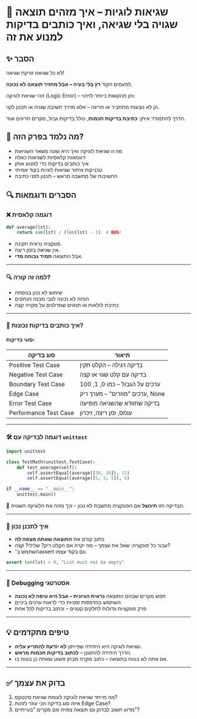 
# 📘 שגיאות לוגיות – איך מזהים תוצאה שגויה בלי שגיאה, ואיך כותבים בדיקות למנוע את זה

## ✨ הסבר
לא כל שגיאה זורקת שגיאה! 

לפעמים הקוד **רץ בלי בעיה – אבל מחזיר תוצאה לא נכונה**. 

זוהי שגיאת לוגיקה (Logic Error) – והן מהקשות ביותר לזיהוי. 

הן לא נובעות מתחביר או חריגה – אלא מדרך חשיבה שגויה או תכנון לקוי. 

הדרך להתמודד איתן: **כתיבת בדיקות חכמות**, כולל בדיקות גבול, מקרים חריגים ועוד.

## 🧠 מה נלמד בפרק הזה?
- מה זו שגיאת לוגיקה ואיך היא שונה משאר השגיאות
- דוגמאות קלאסיות לשגיאות כאלה
- איך כותבים בדיקות כדי למנוע אותן
- טכניקות איתור שגיאות לוגיות בקוד אמיתי
- החשיבות של מחשבה מראש – תכנון לפני כתיבה

## 🔍 הסברים ודוגמאות

### ❌ דוגמה קלאסית

```python
def average(lst):
    return sum(lst) / (len(lst) - 1)  # BUG!
````

* פונקציה נראית תקינה.
* אין שגיאה בזמן ריצה.
* אבל התוצאה **תמיד גבוהה מדי**.

---

### 🔍 למה זה קורה?

* שימוש לא נכון בנוסחה
* הנחה לא נכונה לגבי מבנה הנתונים
* כתיבת לולאות או תנאים שמדלגים על מקרה קצה

---

### 🧪 איך כותבים בדיקות נכונות?

#### סוגי בדיקות:

| סוג בדיקה             | תיאור                           |
| --------------------- | ------------------------------- |
| Positive Test Case    | בדיקה רגילה – הקלט תקין         |
| Negative Test Case    | בדיקה עם קלט שגוי או קצה        |
| Boundary Test Case    | ערכים על הגבול – כמו 0, 1, 100  |
| Edge Case             | ערכים "מוזרים" – מערך ריק, None |
| Error Test Case       | בדיקה שתוודא שהשגיאה מופיעה     |
| Performance Test Case | עומס, זמן ריצה, זיכרון          |

---

### 🛠 דוגמה לבדיקה עם `unittest`

```python
import unittest

class TestMath(unittest.TestCase):
    def test_average(self):
        self.assertEqual(average([10, 20]), 15)
        self.assertEqual(average([5, 5, 5]), 5)

if __name__ == "__main__":
    unittest.main()
```

🧠 הבדיקה הזו **תיכשל** אם הפונקציה מחשבת לא נכון – וכך נזהה את הלוגיקה השגויה.

---

### 🧠 איך לתכנן נכון

* כתוב קודם את **התוצאה שאתה מצפה לה**
* עבור כל פונקציה: שאל את עצמך – מה יקרה אם הקלט ריק? שלילי? קצה?
* השתמש ב־assert גם בקוד עצמו:

```python
assert len(lst) > 0, "List must not be empty"
```

---

### 🔁 Debugging אסטרטגי

* חפש מקרים שבהם התוצאה **נראית הגיונית – אבל היא טיפה לא נכונה**
* השתמש בהדפסות זמניות כדי לראות ערכים ביניים
* פרק פונקציות גדולות לחלקים קטנים – וכתוב בדיקות לכל אחת

---

## 💡 טיפים מתקדמים

* שגיאת לוגיקה היא היחידה שפייתון **לא יודעת להתריע עליה**.
* הדרך היחידה להתגונן – **לכתוב בדיקות חכמות מראש**.
* אם אתה לא בטוח בתוצאה – כתוב מקרה מבחן פשוט שאתה כן בטוח בו.

---

## ✅ בדוק את עצמך

1. מה מייחד שגיאת לוגיקה לעומת שגיאת סינטקס?
2. איזה סוג בדיקה הכי עוזר לזהות Edge Case?
3. מדוע חשוב לבדוק גם תוצאה צפויה וגם מקרים "בעייתיים"?
